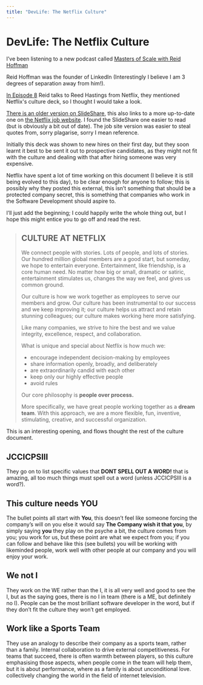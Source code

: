 ```yaml
---
title: "DevLife: The Netflix Culture"
---
```

# DevLife: The Netflix Culture

I’ve been listening to a new podcast called [Masters of Scale with Reid Hoffman](https://www.entrepreneur.com/topic/masters-of-scale)

Reid Hoffman was the founder of LinkedIn (Interestingly I believe I am 3 degrees of separation away from him!).

[In Episode 8](https://art19.com/shows/masters-of-scale/episodes/77328f4f-3061-42d4-a9e5-82c6fc2619e7) Reid talks to Reed Hastings from Netflix, they mentioned Netflix's culture deck, so I thought I would take a look.

[There is an older version on SlideShare](https://www.slideshare.net/reed2001/culture-1798664), this also links to a more up-to-date one on [the Netflix job website](https://jobs.netflix.com/culture). I found the SlideShare one easier to read (but is obviously a bit out of date). The job site version was easier to steal quotes from, sorry plagarise, sorry I mean reference.

Initially this deck was shown to new hires on their first day, but they soon learnt it best to be sent it out to prospective candidates, as they might not fit with the culture and dealing with that after hiring someone was very expensive.

Netflix have spent a lot of time working on this document (I believe it is still being evolved to this day), to be clear enough for anyone to follow; this is possibly why they posted this external, this isn’t something that should be a protected company secret, this is something that companies who work in the Software Development should aspire to.

I’ll just add the beginning; I could happily write the whole thing out, but I hope this might entice you to go off and read the rest.

>## CULTURE AT NETFLIX
>
>We connect people with stories. Lots of people, and lots of stories. Our hundred million global members are a good start, but someday, we hope to entertain everyone. Entertainment, like friendship, is a core human need. No matter how big or small, dramatic or satiric, entertainment stimulates us, changes the way we feel, and gives us common ground.
>
>Our culture is how we work together as employees to serve our members and grow. Our culture has been instrumental to our success and we keep improving it; our culture helps us attract and retain stunning colleagues; our culture makes working here more satisfying.
>
>Like many companies, we strive to hire the best and we value integrity, excellence, respect, and collaboration.
>
>What is unique and special about Netflix is how much we:
>
> - encourage independent decision-making by employees
> - share information openly, broadly, and deliberately
> - are extraordinarily candid with each other
> - keep only our highly effective people
> - avoid rules
>
>Our core philosophy is **people over process.**
>
>More specifically, we have great people working together as a **dream team**. With this approach, we are a more flexible, fun, inventive, stimulating, creative, and successful organization.

This is an interesting opening, and flows thought the rest of the culture document.

## JCCICPSIII

They go on to list specific values that **DONT SPELL OUT A WORD!** that is amazing, all too much things must spell out a word (unless JCCICPSIII is a word?).

## This culture needs YOU

The bullet points all start with **You**, this doesn’t feel like someone forcing the company’s will on you else it would say **The Company wish it that you**, by simply saying **you** they play on the psyche a bit, the culture comes from you; you work for us, but these point are what we expect from you; if you can follow and behave like this (see bullets) you will be working with likeminded people, work well with other people at our company and you will enjoy your work.

## We not I

They work on the WE rather than the I, it is all very well and good to see the I, but as the saying goes, there is no I in team (there is a ME, but definitely no I). People can be the most brilliant software developer in the word, but if they don’t fit the culture they won’t get employed.

## Work like a Sports Team

They use an analogy to describe their company as a sports team, rather than a family. Internal collaboration to drive external competitiveness. For teams that succeed, there is often warmth between players, so this culture emphasising those aspects, when people come in the team will help them, but it is about performance, where as a family is about unconditional love. collectively changing the world in the field of internet television.